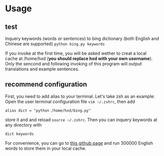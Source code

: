 # Usage

## test
Inquery keywords (words or sentences) to bing dictionary (both English and Chinese are supported)
`python bing.py keywords`

If you invoke at the first time, you will be asked wether to creat a local cache at /home/hxd (**you should replace hxd with your own username**). Only the sencond and following invoking of this program will output translations and example sentences.

## recommend configuration 
First, you need to add alias to your terminal. Let's take zsh as an example: 
Open the user terminal configuration file `vim ~/.zshrc`, then add
```
alias dict = "python /home/hxd/bing.py"
```
store it and and reload `source ~/.zshrc`. Then you can inquery keywords at any directory with
```
dict keywords
```

For convenience, you can go to [this github page](https://github.com/first20hours/google-10000-english) and run 300000 English words to store them in your local cache.